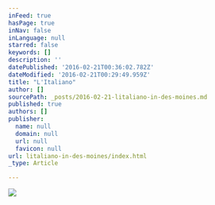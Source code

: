 ```yaml
---
inFeed: true
hasPage: true
inNav: false
inLanguage: null
starred: false
keywords: []
description: ''
datePublished: '2016-02-21T00:36:02.782Z'
dateModified: '2016-02-21T00:29:49.959Z'
title: "L'Italiano"
author: []
sourcePath: _posts/2016-02-21-litaliano-in-des-moines.md
published: true
authors: []
publisher:
  name: null
  domain: null
  url: null
  favicon: null
url: litaliano-in-des-moines/index.html
_type: Article

---
```

![](https://the-grid-user-content.s3-us-west-2.amazonaws.com/0c888d6d-acd8-464b-9d93-e40094da853e.png)